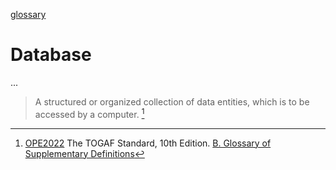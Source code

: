 [glossary](glossary.md)

# Database

...  


> A structured or organized collection of data entities, which is to be accessed by a computer. [^1]  


[^1]: [OPE2022](../references/websites/list.html) The TOGAF Standard, 10th Edition. [B. Glossary of Supplementary Definitions](https://pubs.opengroup.org/togaf-standard/introduction/apdxb.html)    